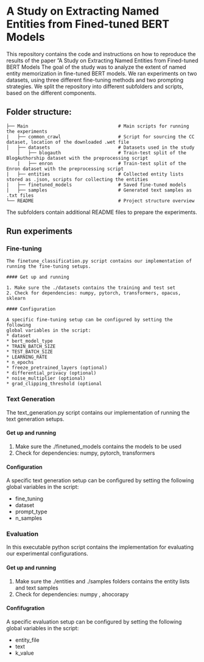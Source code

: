# A Study on Extracting Named Entities from Fined-tuned BERT Models

This repository contains the code and instructions on how to reproduce the results of the paper ”A Study on Extracting Named Entities from Fined-tuned BERT Models 
The goal of the study was to analyze the extent of named entity memorization in fine-tuned BERT
models. We ran experiments on two datasets, using three different fine-tuning methods and two
prompting strategies. We split the repository into different subfolders and scripts, based on the
different components.

## Folder structure:
    ├── Main                                 # Main scripts for running the experiments 
    |   ├── common_crawl                     # Script for sourcing the CC dataset, location of the downloaded .wet file
    │   ├── datasets                         # Datasets used in the study 
        │   ├── blogauth                     # Train-test split of the BlogAuthorship dataset with the preprocessing script
        |   ├── enron                        # Train-test split of the Enron dataset with the preprocessing script
    |   ├── entities                         # Collected entity lists stored as .json, scripts for collecting the entities
    |   ├── finetuned_models                 # Saved fine-tuned models
    |   ├── samples                          # Generated text samples as .txt files
    └── README                               # Project structure overview
    
The subfolders contain additional README files to prepare the experiments.

## Run experiments

### Fine-tuning

    The finetune_classification.py script contains our implementation of running the fine-tuning setups.

    #### Get up and running

    1. Make sure the ./datasets contains the training and test set
    2. Check for dependencies: numpy, pytorch, transformers, opacus, sklearn

    #### Configuration

    A specific fine-tuning setup can be configured by setting the following
    global variables in the script:
    * dataset
    * bert_model_type
    * TRAIN_BATCH_SIZE
    * TEST_BATCH_SIZE
    * LEARNING_RATE
    * n_epochs
    * freeze_pretrained_layers (optional)
    * differential_privacy (optional)
    * noise_multiplier (optional)
    * grad_clipping_threshold (optional

### Text Generation

The text_generation.py script contains our implementation of running the text generation setups.

#### Get up and running

1. Make sure the ./finetuned_models contains the models to be used
2. Check for dependencies: numpy, pytorch, transformers

#### Configuration

A specific text generation setup can be configured by setting the following
global variables in the script:
* fine_tuning
* dataset
* prompt_type
* n_samples

### Evaluation

In this executable python script contains the implementation for evaluating our experimental
configurations.

#### Get up and running

1. Make sure the ./entities and ./samples folders contains the entity lists and text
samples
2. Check for dependencies: numpy , ahocorapy

#### Confifugration

A specific evaluation setup can be configured by setting the following
global variables in the script:
* entity_file
* text
* k_value
